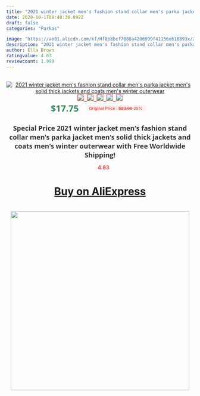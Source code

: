 ```yaml
---
title: "2021 winter jacket men's fashion stand collar men's parka jacket men's solid thick jackets and coats men's winter outerwear"
date: 2020-10-1T08:40:36.892Z
draft: false
categories: "Parkas"

image: "https://ae01.alicdn.com/kf/Hf8b8bcf7088a4206999f41156e610893x/2021-winter-jacket-men-s-fashion-stand-collar-men-s-parka-jacket-men-s-solid-thick.jpg"
description: "2021 winter jacket men's fashion stand collar men's parka jacket men's solid thick jackets and coats men's winter outerwear"
author: Ella Brown
ratingvalue: 4.63
reviewcount: 1.999
---
```

<br>
<div style="text-align: center;">
<a href="https://s.click.aliexpress.com/e/_Ac7cHB" target="_blank" rel="nofollow noopener noreferrer"><img alt="2021 winter jacket men's fashion stand collar men's parka jacket men's solid thick jackets and coats men's winter outerwear" class="magnifier-image" src="https://ae01.alicdn.com/kf/Hf8b8bcf7088a4206999f41156e610893x/2021-winter-jacket-men-s-fashion-stand-collar-men-s-parka-jacket-men-s-solid-thick.jpg_640x640.jpg">
<br>
<img style="border:1px solid salmon" src="https://ae01.alicdn.com/kf/Hf8b8bcf7088a4206999f41156e610893x/2021-winter-jacket-men-s-fashion-stand-collar-men-s-parka-jacket-men-s-solid-thick.jpg_120x120.jpg">&nbsp;&nbsp;<img style="border:1px solid salmon" src="https://ae01.alicdn.com/kf/He21230b5e6c8427bbef8d8cea8c1490aB/2021-winter-jacket-men-s-fashion-stand-collar-men-s-parka-jacket-men-s-solid-thick.jpg_120x120.jpg">&nbsp;&nbsp;<img style="border:1px solid salmon" src="https://ae01.alicdn.com/kf/H4944efb2e90e4c5cbfec22aab56e8269p/2021-winter-jacket-men-s-fashion-stand-collar-men-s-parka-jacket-men-s-solid-thick.jpg_120x120.jpg">&nbsp;&nbsp;<img style="border:1px solid salmon" src="https://ae01.alicdn.com/kf/Hae514196460f482faacdcc426b9cab23X/2021-winter-jacket-men-s-fashion-stand-collar-men-s-parka-jacket-men-s-solid-thick.jpg_120x120.jpg">&nbsp;&nbsp;<img style="border:1px solid salmon" src="https://ae01.alicdn.com/kf/H1fb2bbe493ff497eb8b656eada36d6fck/2021-winter-jacket-men-s-fashion-stand-collar-men-s-parka-jacket-men-s-solid-thick.jpg_120x120.jpg"></a></div><br0>
<div style="text-align: center;"><span style="background-color: white; border: 0px; box-sizing: border-box; color: seagreen; display: inline-block; font-family: &quot;open sans&quot; , &quot;arial&quot; , &quot;helvetica&quot; , sans-serif , &quot;heiti&quot;; font-size: 24px; font-stretch: inherit; font-weight: 700; line-height: inherit; margin: 0px 10px 0px 0px; padding: 0px; vertical-align: middle;">$17.75 </span>
<span style="background: rgb(255 , 241 , 241); border-radius: 3px; border: 0px; box-sizing: border-box; color: #ff4747; display: inline-block; font-family: inherit; font-size: 12px; font-stretch: inherit; font-style: inherit; font-variant: inherit; font-weight: 600; line-height: inherit; margin: 0px; padding: 2px 5px; transform: scale(0.9); vertical-align: middle;">Original Price : <b style="text-decoration: line-through;">$23.66 </b> 25%&nbsp;&nbsp;</span></div>
<h1 style="color: #333333; display: inline-block; font-family: &quot;open sans&quot; , &quot;arial&quot; , &quot;helvetica&quot; , sans-serif , &quot;heiti&quot;; font-size: 18px; font-stretch: inherit; font-weight: 700; text-align: center;">Special Price 2021 winter jacket men's fashion stand collar men's parka jacket men's solid thick jackets and coats men's winter outerwear with Free Worldwide Shipping!</h1>
<div style="color: #ff4747; text-align: center;">
<img src="https://4.bp.blogspot.com/-M0ZcTcb-5uY/XleCXlxnR4I/AAAAAAAAAEc/OrjgMkXV1oMQFaCRZj5HQwOCBcu3w1FegCPcBGAYYCw/s1600/star.png" style="height: 15px;">&nbsp;<b>4.63</b></div>
<div class="button_cont" align="center"><a class="buynow_a" href="https://s.click.aliexpress.com/e/_Ac7cHB" target="_blank" rel="nofollow noopener noreferrer"><H1>Buy on AliExpress</H1></a></div><br>
<div class="separator" style="clear: both; text-align: center;">
<img src="https://lh3.googleusercontent.com/-pTy5HemUv9M/XlePHvY0dAI/AAAAAAAAAE4/0nX5iRUoIWY8eMW9Dpxeirr157OZliDIgCLcBGAsYHQ/s1600/badge.gif" width="480">
</div>
